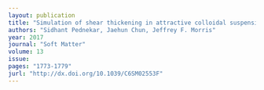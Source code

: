 ```yaml
---
layout: publication
title: "Simulation of shear thickening in attractive colloidal suspensions"
authors: "Sidhant Pednekar, Jaehun Chun, Jeffrey F. Morris"
year: 2017
journal: "Soft Matter"
volume: 13
issue: 
pages: "1773-1779"
jurl: "http://dx.doi.org/10.1039/C6SM02553F"
---
```

